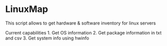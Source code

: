 # LinuxMap
This script allows to get hardware & software inventory for linux servers

Current capabilities
    1. Get OS information
    2. Get package information in txt and csv
    3. Get system info using hwinfo